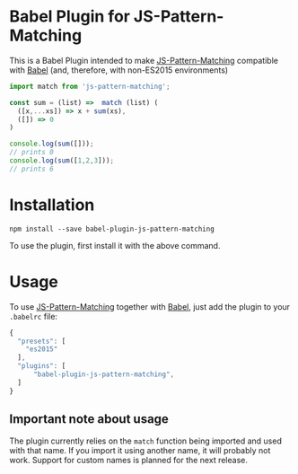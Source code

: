 
Babel Plugin for JS-Pattern-Matching
====================
This is a Babel Plugin intended to make [JS-Pattern-Matching](https://www.npmjs.com/package/js-pattern-matching) compatible with [Babel](https://babeljs.io/)  (and, therefore, with non-ES2015 environments)

```javascript
import match from 'js-pattern-matching';

const sum = (list) =>  match (list) (
  ([x,...xs]) => x + sum(xs),
  ([]) => 0
)

console.log(sum([]));
// prints 0
console.log(sum([1,2,3]));
// prints 6
```

Installation
====================

```
npm install --save babel-plugin-js-pattern-matching
```

To use the plugin, first install it with the above command.

Usage
====================
To use [JS-Pattern-Matching](https://www.npmjs.com/package/js-pattern-matching) together with [Babel](https://babeljs.io/), just add the plugin to your `.babelrc` file:

```javascript
{
  "presets": [
    "es2015"
  ],
  "plugins": [
      "babel-plugin-js-pattern-matching",
  ]
}
```
Important note about usage
--------------------------

The plugin currently relies on the `match` function being imported and used with that name. If you import it using another name, it will probably not work. Support for custom names is planned for the next release.
